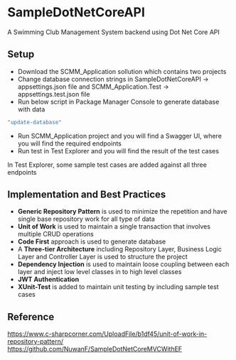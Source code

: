 # SampleDotNetCoreAPI
A Swimming Club Management System backend using Dot Net Core API

## Setup
* Download the SCMM_Application sollution which contains two projects
* Change database connection strings in SampleDotNetCoreAPI -> appsettings.json file and SCMM_Application.Test -> appsettings.test.json file
* Run below script in Package Manager Console to generate database with data
```bash
"update-database"
```
* Run SCMM_Application project and you will find a Swagger UI, where you will find the required endpoints
* Run test in Test Explorer and you will find the result of the test cases

In Test Explorer, some sample test cases are added against all three endpoints

## Implementation and Best Practices
* **Generic Repository Pattern** is used to minimize the repetition and have single base repository work for all type of data
* **Unit of Work** is used to maintain a single transaction that involves multiple CRUD operations
* **Code First** approach is used to generate database
* A **Three-tier Architecture** including Repository Layer, Business Logic Layer and Controller Layer is used to structure the project
* **Dependency Injection** is used to maintain loose coupling between each layer and inject low level classes in to high level classes
* **JWT Authentication**
* **XUnit-Test** is added to maintain unit testing by including sample test cases

## Reference
https://www.c-sharpcorner.com/UploadFile/b1df45/unit-of-work-in-repository-pattern/
https://github.com/NuwanF/SampleDotNetCoreMVCWithEF

